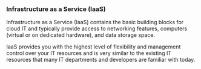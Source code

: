 ### Infrastructure as a Service (IaaS)

Infrastructure as a Service (IaaS) contains the basic building blocks for cloud IT and typically provide access to networking features, computers (virtual or on dedicated hardware), and data storage space.

IaaS provides you with the highest level of flexibility and management control over your IT resources and is very similar to the existing IT resources that many IT departments and developers are familiar with today.